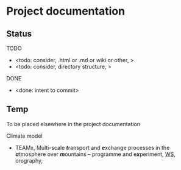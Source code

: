 # Project documentation

## Status

TODO
* <todo: consider, .html or .md or wiki or other, >
* <todo: consider, directory structure, >

DONE
* <done: intent to commit>

## Temp
To be placed elsewhere in the project documentation

Climate model
* TEAMx, Multi-scale ***t***ransport and ***e***xchange processes in the ***a***tmosphere over ***m***ountains – programme and e***x***periment, [WS](https://www.teamx-programme.org/), orography, 
